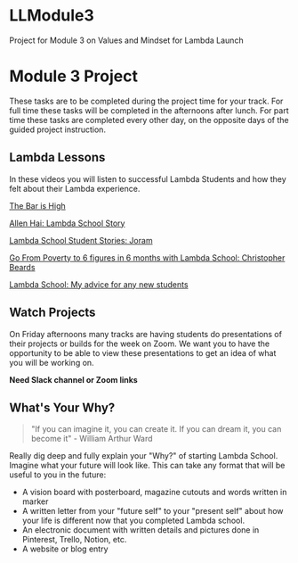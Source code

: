 # LLModule3
Project for Module 3 on Values and Mindset for Lambda Launch
# Module 3 Project

These tasks are to be completed during the project time for your track. For full time these tasks will be completed in the afternoons after lunch. For part time these tasks are completed every other day, on the opposite days of the guided project instruction.


## Lambda Lessons
In these videos you will listen to successful Lambda Students and how they felt about their Lambda experience. 

[The Bar is High](https://drive.google.com/file/d/1iNbeEw601W_7IDTeLRxkuxnxRYRdbJoq/view)

[Allen Hai: Lambda School Story](https://www.youtube.com/watch?v=Bapw9VgzluI&feature=youtu.be&t=1380)

[Lambda School Student Stories: Joram](https://www.youtube.com/watch?v=DxvzGgOirr8)

[Go From Poverty to 6 figures in 6 months with Lambda School: Christopher Beards](https://www.youtube.com/watch?v=NnujqB66xBo)

[Lambda School: My advice for any new students](https://www.youtube.com/watch?v=2sV1H6uwBlc)


## Watch Projects
On Friday afternoons many tracks are having students do presentations of their projects or builds for the week on Zoom. We want you to have the opportunity to be able to view these presentations to get an idea of what you will be working on. 

**Need Slack channel or Zoom links**



## What's Your Why?
> "If you can imagine it, you can create it. If you can dream it, you can become it" - William Arthur Ward


Really dig deep and fully explain your "Why?" of starting Lambda School. Imagine what your future will look like.  This can take any format that will be useful to you in the future:
 
- A vision board with posterboard, magazine cutouts and words written in marker
- A written letter from your "future self" to your "present self" about how your life is different now that you completed Lambda school. 
- An electronic document with written details and pictures done in Pinterest, Trello, Notion, etc.
- A website or blog entry
